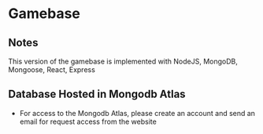 # Gamebase 

## Notes
This version of the gamebase is implemented with NodeJS, MongoDB, Mongoose, React, Express 

## Database Hosted in Mongodb Atlas
- For access to the Mongodb Atlas, please create an account and send an email for request access from the website


